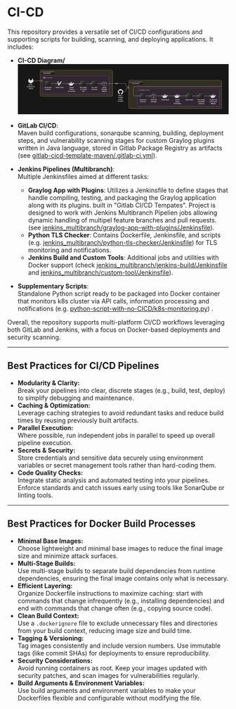 # CI-CD

This repository provides a versatile set of CI/CD configurations and supporting scripts for building, scanning, and deploying applications. It includes:

- **CI-CD Diagram/** 
![ci-cd diagram](cicd.png)


- **GitLab CI/CD**:  
  Maven build configurations, sonarqube scanning, building, deployment steps, and vulnerability scanning stages for custom Graylog plugins written in Java language, stored in Gitlab Package Registry as artifacts (see [gitlab-cicd-template-maven/.gitlab-ci.yml](gitlab-cicd-template-maven/.gitlab-ci.yml)).

- **Jenkins Pipelines (Multibranch)**:  
  Multiple Jenkinsfiles aimed at different tasks:
  - **Graylog App with Plugins**: Utilizes a Jenkinsfile to define stages that handle compiling, testing, and packaging the Graylog application along with its plugins. built in "Gitlab CI/CD Tempates". Project is designed to work with Jenkins Multibranch Pipelien jobs allowing dynamic handling of multipel feature branches and pull requests. (see [jenkins_multibranch/graylog-app-with-plugins/Jenkinsfile](jenkins_multibranch/graylog-app-with-plugins/Jenkinsfile)).
  - **Python TLS Checker**: Contains Dockerfile, Jenkinsfile, and scripts (e.g. [jenkins_multibranch/python-tls-checker/Jenkinsfile](jenkins_multibranch/python-tls-checker/Jenkinsfile)) for TLS monitoring and notifications.
  - **Jenkins Build and Custom Tools**: Additional jobs and utilities with Docker support (check [jenkins_multibranch/jenkins-build/Jenkinsfile](jenkins_multibranch/jenkins-build/Jenkinsfile) and [jenkins_multibranch/custom-tool/Jenkinsfile](jenkins_multibranch/custom-tool/Jenkinsfile)).
- **Supplementary Scripts**:  
  Standalone Python script ready to be packaged into Docker container that monitors k8s cluster via API calls, information processing and notifications (e.g. [python-script-with-no-CICD/k8s-monitoring.py](python-script-with-no-CICD/k8s-monitoring.py)) .

Overall, the repository supports multi-platform CI/CD workflows leveraging both GitLab and Jenkins, with a focus on Docker-based deployments and security scanning.

---

## Best Practices for CI/CD Pipelines
- **Modularity & Clarity:**  
  Break your pipelines into clear, discrete stages (e.g., build, test, deploy) to simplify debugging and maintenance.
- **Caching & Optimization:**  
  Leverage caching strategies to avoid redundant tasks and reduce build times by reusing previously built artifacts.
- **Parallel Execution:**  
  Where possible, run independent jobs in parallel to speed up overall pipeline execution.
- **Secrets & Security:**  
  Store credentials and sensitive data securely using environment variables or secret management tools rather than hard-coding them.
- **Code Quality Checks:**  
  Integrate static analysis and automated testing into your pipelines. Enforce standards and catch issues early using tools like SonarQube or linting tools.

---

## Best Practices for Docker Build Processes
- **Minimal Base Images:**  
  Choose lightweight and minimal base images to reduce the final image size and minimize attack surfaces.
- **Multi-Stage Builds:**  
  Use multi-stage builds to separate build dependencies from runtime dependencies, ensuring the final image contains only what is necessary.
- **Efficient Layering:**  
  Organize Dockerfile instructions to maximize caching: start with commands that change infrequently (e.g., installing dependencies) and end with commands that change often (e.g., copying source code).
- **Clean Build Context:**  
  Use a `.dockerignore` file to exclude unnecessary files and directories from your build context, reducing image size and build time.
- **Tagging & Versioning:**  
  Tag images consistently and include version numbers. Use immutable tags (like commit SHAs) for deployments to ensure reproducibility.
- **Security Considerations:**  
  Avoid running containers as root. Keep your images updated with security patches, and scan images for vulnerabilities regularly.
- **Build Arguments & Environment Variables:**  
  Use build arguments and environment variables to make your Dockerfiles flexible and configurable without modifying the file.
